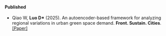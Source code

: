 #### Published

- Qiao W, <strong>Luo D*</strong> (2025). An autoencoder-based framework for analyzing regional variations in urban green space demand. <strong>Front. Sustain. Cities</strong>. [[Paper]](https://doi.org/10.3389/frsc.2025.1642184)

